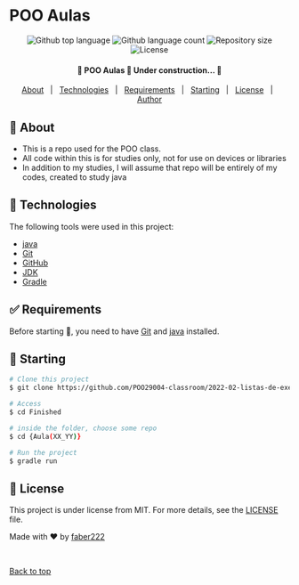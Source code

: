 # POO Aulas #

<p align="center">
  <img alt="Github top language" src="https://img.shields.io/github/languages/top/faber222/POO-Class?color=56BEB8">

  <img alt="Github language count" src="https://img.shields.io/github/languages/count/faber222/POO-Class?color=56BEB8">

  <img alt="Repository size" src="https://img.shields.io/github/repo-size/faber222/POO-Class?color=56BEB8">

  <img alt="License" src="https://img.shields.io/github/license/faber222/POO-Class?color=56BEB8">

</p>

<h4 align="center"> 
	🚧  POO Aulas 🚀 Under construction...  🚧
</h4> 

<p align="center">
  <a href="#dart-about">About</a> &#xa0; | &#xa0; 
  <a href="#rocket-technologies">Technologies</a> &#xa0; | &#xa0;
  <a href="#white_check_mark-requirements">Requirements</a> &#xa0; | &#xa0;
  <a href="#checkered_flag-starting">Starting</a> &#xa0; | &#xa0;
  <a href="#memo-license">License</a> &#xa0; | &#xa0;
  <a href="https://github.com/faber222" target="_blank">Author</a>
</p>

## :dart: About ##

- This is a repo used for the POO class.
- All code within this is for studies only, not for use on devices or libraries
- In addition to my studies, I will assume that repo will be entirely of my codes, created to study java

## :rocket: Technologies ##

The following tools were used in this project:

- [java](https://www.java.com/pt-BR/)
- [Git](https://git-scm.com/)
- [GitHub](https://github.com/faber222/)
- [JDK](https://jdk.java.net/18/)
- [Gradle](https://gradle.org/)

## :white_check_mark: Requirements ##

Before starting :checkered_flag:, you need to have [Git](https://git-scm.com) and [java](https://www.java.com/pt-BR/) installed.

## :checkered_flag: Starting ##

```bash
# Clone this project
$ git clone https://github.com/POO29004-classroom/2022-02-listas-de-exercicios-faber222.git

# Access
$ cd Finished

# inside the folder, choose some repo
$ cd {Aula(XX_YY)}

# Run the project
$ gradle run

```

## :memo: License ##

This project is under license from MIT. For more details, see the [LICENSE](LICENSE) file.


Made with :heart: by <a href="https://github.com/faber222" target="_blank">faber222</a>

&#xa0;

<a href="#top">Back to top</a>
